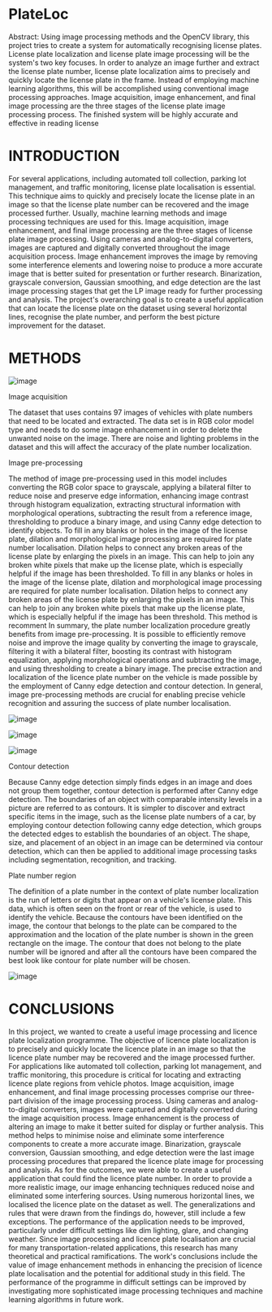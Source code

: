 # PlateLoc
Abstract: Using image processing methods and the OpenCV library, this project tries to create a system for automatically recognising license plates. License plate localization and license plate image processing will be the system's two key focuses. In order to analyze an image further and extract the license plate number, license plate localization aims to precisely and quickly locate the license plate in the frame. Instead of employing machine learning algorithms, this will be accomplished using conventional image processing approaches. Image acquisition, image enhancement, and final image processing are the three stages of the license plate image processing process. The finished system will be highly accurate and effective in reading license 

# INTRODUCTION
For several applications, including automated toll collection, parking lot management, and traffic monitoring, license plate localisation is essential. This technique aims to quickly and precisely locate the license plate in an image so that the license plate number can be recovered and the image processed further. Usually, machine learning methods and image processing techniques are used for this. Image acquisition, image enhancement, and final image processing are the three stages of license plate image processing. Using cameras and analog-to-digital converters, images are captured and digitally converted throughout the image acquisition process. Image enhancement improves the image by removing some interference elements and lowering noise to produce a more accurate image that is better suited for presentation or further research. Binarization, grayscale conversion, Gaussian smoothing, and edge detection are the last image processing stages that get the LP image ready for further processing and analysis. The project's overarching goal is to create a useful application that can locate the license plate on the dataset using several horizontal lines, recognise the plate number, and perform the best picture improvement for the dataset.

# METHODS

![image](https://github.com/afifimran/PlateLoc/assets/96810907/36fb9e5f-4f73-464f-a12a-18f46ff1eeee)


Image acquisition

The dataset that uses contains 97 images of vehicles with plate numbers that need to be located and extracted. The data set is in RGB color model type and needs to do some image enhancement in order to delete the unwanted noise on the image. There are noise and lighting problems in the dataset and this will affect the accuracy of the plate number localization. 
	
Image pre-processing

The method of image pre-processing used in this model includes converting the RGB color space to grayscale, applying a bilateral filter to reduce noise and preserve edge information, enhancing image contrast through histogram equalization, extracting structural information with morphological operations, subtracting the result from a reference image, thresholding to produce a binary image, and using Canny edge detection to identify objects. To fill in any blanks or holes in the image of the license plate, dilation and morphological image processing are required for plate number localisation. Dilation helps to connect any broken areas of the license plate by enlarging the pixels in an image. This can help to join any broken white pixels that make up the license plate, which is especially helpful if the image has been thresholded. To fill in any blanks or holes in the image of the license plate, dilation and morphological image processing are required for plate number localisation. Dilation helps to connect any broken areas of the license plate by enlarging the pixels in an image. This can help to join any broken white pixels that make up the license plate, which is especially helpful if the image has been threshold. This method is recomment In summary, the plate number localization procedure greatly benefits from image pre-processing. It is possible to efficiently remove noise and improve the image quality by converting the image to grayscale, filtering it with a bilateral filter, boosting its contrast with histogram equalization, applying morphological operations and subtracting the image, and using thresholding to create a binary image. The precise extraction and localization of the licence plate number on the vehicle is made possible by the employment of Canny edge detection and contour detection. In general, image pre-processing methods are crucial for enabling precise vehicle recognition and assuring the success of plate number localisation.

	
![image](https://github.com/afifimran/PlateLoc/assets/96810907/579e9625-b1a4-46dc-aba6-6f0d8ecaa142)


![image](https://github.com/afifimran/PlateLoc/assets/96810907/0a0ebbcf-569d-478e-806a-02f4b0351ef0)
	
	
![image](https://github.com/afifimran/PlateLoc/assets/96810907/8e3f689e-8a19-4cf0-9b19-ebcc1fe9b877)
	

	
Contour detection

Because Canny edge detection simply finds edges in an image and does not group them together, contour detection is performed after Canny edge detection. The boundaries of an object with comparable intensity levels in a picture are referred to as contours. It is simpler to discover and extract specific items in the image, such as the license plate numbers of a car, by employing contour detection following canny edge detection, which groups the detected edges to establish the boundaries of an object. The shape, size, and placement of an object in an image can be determined via contour detection, which can then be applied to additional image processing tasks including segmentation, recognition, and tracking.
	
Plate number region

The definition of a plate number in the context of plate number localization is the run of letters or digits that appear on a vehicle's license plate. This data, which is often seen on the front or rear of the vehicle, is used to identify the vehicle. Because the contours have been identified on the image, the contour that belongs to the plate can be compared to the approximation and the location of the plate number is shown in the green rectangle on the image. The contour that does not belong to the plate number will be ignored and after all the contours have been compared the best look like contour for plate number will be chosen.
	
![image](https://github.com/afifimran/PlateLoc/assets/96810907/905b95b8-4755-4522-afca-4876b3b2e1e5)



	
# CONCLUSIONS

In this project, we wanted to create a useful image processing and licence plate localization programme. The objective of licence plate localization is to precisely and quickly locate the licence plate in an image so that the licence plate number may be recovered and the image processed further. For applications like automated toll collection, parking lot management, and traffic monitoring, this procedure is critical for locating and extracting licence plate regions from vehicle photos. Image acquisition, image enhancement, and final image processing processes comprise our three-part division of the image processing process. Using cameras and analog-to-digital converters, images were captured and digitally converted during the image acquisition process. Image enhancement is the process of altering an image to make it better suited for display or further analysis. This method helps to minimise noise and eliminate some interference components to create a more accurate image. Binarization, grayscale conversion, Gaussian smoothing, and edge detection were the last image processing procedures that prepared the licence plate image for processing and analysis. As for the outcomes, we were able to create a useful application that could find the licence plate number. In order to provide a more realistic image, our image enhancing techniques reduced noise and eliminated some interfering sources. Using numerous horizontal lines, we localised the licence plate on the dataset as well. The generalizations and rules that were drawn from the findings do, however, still include a few exceptions. The performance of the application needs to be improved, particularly under difficult settings like dim lighting, glare, and changing weather. Since image processing and licence plate localisation are crucial for many transportation-related applications, this research has many theoretical and practical ramifications. The work's conclusions include the value of image enhancement methods in enhancing the precision of licence plate localisation and the potential for additional study in this field. The performance of the programme in difficult settings can be improved by investigating more sophisticated image processing techniques and machine learning algorithms in future work.
